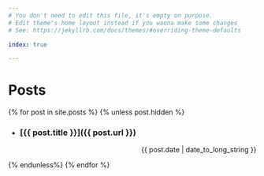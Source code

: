 ```yaml
---
# You don't need to edit this file, it's empty on purpose.
# Edit theme's home layout instead if you wanna make some changes
# See: https://jekyllrb.com/docs/themes/#overriding-theme-defaults

index: true

---
```

<!-- # [](#header-1)Posts -->
# Posts

{% for post in site.posts %}
{% unless post.hidden %}
-   ### [{{ post.title }}]({{ post.url }}) 


<!-- {{ post.excerpt }} -->

<div style="text-align: right;"><p>{{ post.date | date_to_long_string }}</p></div>

<!-- <div style="text-align: center;"><p>______________</p></div> -->
<!-- &nbsp;&nbsp;&nbsp;&nbsp;&nbsp;&nbsp;&nbsp;&nbsp;&nbsp;&nbsp;&nbsp;&nbsp; -->
{% endunless%}
{% endfor %}